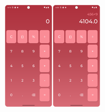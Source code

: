 <div align="center";">
<img alt="App image" src="https://github.com/Medlan-el/Calculator-App/blob/main/img/Screenshot1.jpeg"  width="30%">
<img alt="App image" src="https://github.com/Medlan-el/Calculator-App/blob/main/img/Screenshot2.jpeg" width="30%">
</div>
